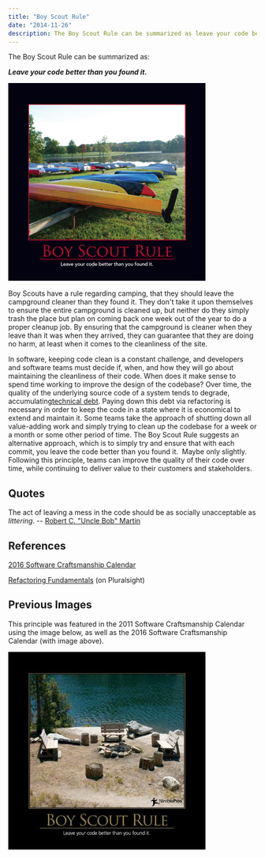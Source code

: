 ```yaml
---
title: "Boy Scout Rule"
date: "2014-11-26"
description: The Boy Scout Rule can be summarized as leave your code better than you found it.
---
```


The Boy Scout Rule can be summarized as:

_**Leave your code better than you found it.**_

![Boy Scout Rule](images/BoyScoutRule-400x400.png)

Boy Scouts have a rule regarding camping, that they should leave the campground cleaner than they found it. They don't take it upon themselves to ensure the entire campground is cleaned up, but neither do they simply trash the place but plan on coming back one week out of the year to do a proper cleanup job. By ensuring that the campground is cleaner when they leave than it was when they arrived, they can guarantee that they are doing no harm, at least when it comes to the cleanliness of the site.

In software, keeping code clean is a constant challenge, and developers and software teams must decide if, when, and how they will go about maintaining the cleanliness of their code. When does it make sense to spend time working to improve the design of the codebase? Over time, the quality of the underlying source code of a system tends to degrade, accumulating[technical debt](http://deviq.com/technical-debt). Paying down this debt via refactoring is necessary in order to keep the code in a state where it is economical to extend and maintain it. Some teams take the approach of shutting down all value-adding work and simply trying to clean up the codebase for a week or a month or some other period of time. The Boy Scout Rule suggests an alternative approach, which is to simply try and ensure that with each commit, you leave the code better than you found it.  Maybe only slightly. Following this principle, teams can improve the quality of their code over time, while continuing to deliver value to their customers and stakeholders.

## Quotes

The act of leaving a mess in the code should be as socially unacceptable as _littering_. -- [Robert C. "Uncle Bob" Martin](http://programmer.97things.oreilly.com/wiki/index.php/The_Boy_Scout_Rule)

## References

[2016 Software Craftsmanship Calendar](http://amzn.to/1NI2m22)

[Refactoring Fundamentals](https://www.pluralsight.com/courses/refactoring-fundamentals) (on Pluralsight)

## Previous Images

This principle was featured in the 2011 Software Craftsmanship Calendar using the image below, as well as the 2016 Software Craftsmanship Calendar (with image above).

![BoyScoutRule](images/BoyScoutRule-400x400.jpg)
